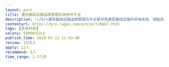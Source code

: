 ```yaml
---                
layout: post       
title: 通信基础设施运维管理系统软件平台           
description: '</br>通信基础设施运维管理云平台是对其通信基础设施的供电系统、储能系统、机柜系统等子系统进行统一的数据监测和分析控制；</br></br>此平台可以为用户提供功能实用、操作简便的运维管理平台工具，达到用户对通信基础设施精细化运维管理的目的， 从而保障通信基础设施的安全运行。</br></br>候选人需要提供通信基础设施运维管理云平台的设计、开发、测试、部署以及交付全流程的软件服务。</br></br>预计需要UI一人，前端开发一人，后端开发java两人，最好熟悉通信原理及协议的。</br>'     
contenturl: https://pro.lagou.com/project/6667.html      
tags: [其他开发]            
salary: 50000元以上          
publish_time: 2018-03-12 11:43:40         
review: 1525人                   
apply: 12人                   
recommend: 5人                   
time_range: 1-3个月              
---                 
```

